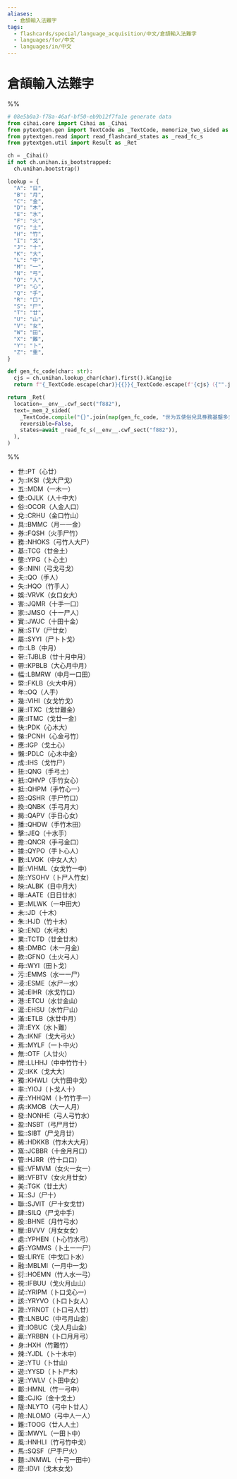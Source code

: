 ```yaml
---
aliases:
  - 倉頡輸入法難字
tags:
  - flashcards/special/language_acquisition/中文/倉頡輸入法難字
  - languages/for/中文
  - languages/in/中文
---
```


# 倉頡輸入法難字

%%

```Python
# 08e5b0a3-f78a-46af-bf50-eb9b12f7fa1e generate data
from cihai.core import Cihai as _Cihai
from pytextgen.gen import TextCode as _TextCode, memorize_two_sided as _mem_2_sided
from pytextgen.read import read_flashcard_states as _read_fc_s
from pytextgen.util import Result as _Ret

ch = _Cihai()
if not ch.unihan.is_bootstrapped:
  ch.unihan.bootstrap()

lookup = {
  "A": "日",
  "B": "月",
  "C": "金",
  "D": "木",
  "E": "水",
  "F": "火",
  "G": "土",
  "H": "竹",
  "I": "戈",
  "J": "十",
  "K": "大",
  "L": "中",
  "M": "一",
  "N": "弓",
  "O": "人",
  "P": "心",
  "Q": "手",
  "R": "口",
  "S": "尸",
  "T": "廿",
  "U": "山",
  "V": "女",
  "W": "田",
  "X": "難",
  "Y": "卜",
  "Z": "重",
}

def gen_fc_code(char: str):
  cjs = ch.unihan.lookup_char(char).first().kCangjie
  return f"{_TextCode.escape(char)}{{}}{_TextCode.escape(f'{cjs}（{"".join(lookup.get(cj, cj) for cj in cjs)}）')}"

return _Ret(
  location=__env__.cwf_sect("f882"),
  text=_mem_2_sided(
    _TextCode.compile("{}".join(map(gen_fc_code, "世为五使俗兌具券務基壟多夫失娛害家實展屬巾带帶幅幣年幾廉廣快悌應懶成扭扺抵招換揭播擊擔據數斷旅映曝更未朱染業槓款母污浸減港滬滿濟為焉無牌犮獨率産病發盈監稀窩管經網美耳聯肆股臘處虧蝦融衍視試該證費資贏身辣逆遊還郵鐵隧險難面風馬麵麼"))),
    reversible=False,
    states=await _read_fc_s(__env__.cwf_sect("f882")),
  ),
)
```

%%

<!--08e5b0a3-f78a-46af-bf50-eb9b12f7fa1e generate section="f882"--><!-- The following content is generated at 2024-01-13T10:34:44.722105+08:00. Any edits will be overridden! -->

- 世::PT（心廿） <!--SR:!2024-01-15,7,268-->
- 为::IKSI（戈大尸戈） <!--SR:!2024-01-24,16,308-->
- 五::MDM（一木一） <!--SR:!2024-01-26,18,308-->
- 使::OJLK（人十中大） <!--SR:!2024-01-22,14,308-->
- 俗::OCOR（人金人口） <!--SR:!2024-01-25,17,308-->
- 兌::CRHU（金口竹山） <!--SR:!2024-01-25,17,305-->
- 具::BMMC（月一一金） <!--SR:!2024-01-18,11,285-->
- 券::FQSH（火手尸竹） <!--SR:!2024-01-24,12,265-->
- 務::NHOKS（弓竹人大尸） <!--SR:!2024-01-26,18,305-->
- 基::TCG（廿金土） <!--SR:!2024-01-26,18,305-->
- 壟::YPG（卜心土） <!--SR:!2024-01-21,13,285-->
- 多::NINI（弓戈弓戈） <!--SR:!2024-01-16,13,293-->
- 夫::QO（手人） <!--SR:!2024-01-24,16,305-->
- 失::HQO（竹手人） <!--SR:!2024-01-21,9,265-->
- 娛::VRVK（女口女大） <!--SR:!2024-01-19,11,285-->
- 害::JQMR（十手一口） <!--SR:!2024-01-18,4,290-->
- 家::JMSO（十一尸人） <!--SR:!2024-02-07,24,265-->
- 實::JWJC（十田十金） <!--SR:!2024-01-15,1,250-->
- 展::STV（尸廿女） <!--SR:!2024-01-24,16,305-->
- 屬::SYYI（尸卜卜戈） <!--SR:!2024-01-19,11,285-->
- 巾::LB（中月） <!--SR:!2024-01-25,17,305-->
- 带::TJBLB（廿十月中月） <!--SR:!2024-01-17,3,270-->
- 帶::KPBLB（大心月中月） <!--SR:!2024-01-18,4,290-->
- 幅::LBMRW（中月一口田） <!--SR:!2024-01-25,17,305-->
- 幣::FKLB（火大中月） <!--SR:!2024-01-25,17,305-->
- 年::OQ（人手） <!--SR:!2024-01-22,14,308-->
- 幾::VIHI（女戈竹戈） <!--SR:!2024-02-05,24,274-->
- 廉::ITXC（戈廿難金） <!--SR:!2024-01-16,9,265-->
- 廣::ITMC（戈廿一金） <!--SR:!2024-01-20,13,285-->
- 快::PDK（心木大） <!--SR:!2024-01-16,12,254-->
- 悌::PCNH（心金弓竹） <!--SR:!2024-01-22,14,308-->
- 應::IGP（戈土心） <!--SR:!2024-01-17,4,310-->
- 懶::PDLC（心木中金） <!--SR:!2024-02-03,22,273-->
- 成::IHS（戈竹尸） <!--SR:!2024-02-14,33,293-->
- 扭::QNG（手弓土） <!--SR:!2024-01-15,1,250-->
- 扺::QHVP（手竹女心） <!--SR:!2024-01-15,1,205-->
- 抵::QHPM（手竹心一） <!--SR:!2024-01-17,4,310-->
- 招::QSHR（手尸竹口） <!--SR:!2024-01-26,18,305-->
- 換::QNBK（手弓月大） <!--SR:!2024-01-25,17,305-->
- 揭::QAPV（手日心女） <!--SR:!2024-02-08,25,285-->
- 播::QHDW（手竹木田） <!--SR:!2024-01-17,9,285-->
- 擊::JEQ（十水手） <!--SR:!2024-01-25,17,305-->
- 擔::QNCR（手弓金口） <!--SR:!2024-01-19,12,285-->
- 據::QYPO（手卜心人） <!--SR:!2024-01-24,16,305-->
- 數::LVOK（中女人大） <!--SR:!2024-01-25,17,305-->
- 斷::VIHML（女戈竹一中） <!--SR:!2024-01-20,12,285-->
- 旅::YSOHV（卜尸人竹女） <!--SR:!2024-01-17,10,285-->
- 映::ALBK（日中月大） <!--SR:!2024-01-17,9,285-->
- 曝::AATE（日日廿水） <!--SR:!2024-01-19,11,285-->
- 更::MLWK（一中田大） <!--SR:!2024-01-18,15,293-->
- 未::JD（十木） <!--SR:!2024-01-17,4,310-->
- 朱::HJD（竹十木） <!--SR:!2024-01-19,11,288-->
- 染::END（水弓木） <!--SR:!2024-01-18,6,245-->
- 業::TCTD（廿金廿木） <!--SR:!2024-01-20,13,283-->
- 槓::DMBC（木一月金） <!--SR:!2024-01-20,13,285-->
- 款::GFNO（土火弓人） <!--SR:!2024-01-23,15,305-->
- 母::WYI（田卜戈） <!--SR:!2024-01-24,16,308-->
- 污::EMMS（水一一尸） <!--SR:!2024-01-22,14,305-->
- 浸::ESME（水尸一水） <!--SR:!2024-01-17,4,310-->
- 減::EIHR（水戈竹口） <!--SR:!2024-01-22,14,305-->
- 港::ETCU（水廿金山） <!--SR:!2024-01-18,10,285-->
- 滬::EHSU（水竹尸山） <!--SR:!2024-01-23,11,265-->
- 滿::ETLB（水廿中月） <!--SR:!2024-01-17,14,293-->
- 濟::EYX（水卜難） <!--SR:!2024-01-17,10,285-->
- 為::IKNF（戈大弓火） <!--SR:!2024-01-23,15,308-->
- 焉::MYLF（一卜中火） <!--SR:!2024-01-19,11,288-->
- 無::OTF（人廿火） <!--SR:!2024-01-26,18,308-->
- 牌::LLHHJ（中中竹竹十） <!--SR:!2024-01-18,4,290-->
- 犮::IKK（戈大大） <!--SR:!2024-01-24,16,308-->
- 獨::KHWLI（大竹田中戈） <!--SR:!2024-01-15,8,265-->
- 率::YIOJ（卜戈人十） <!--SR:!2024-01-17,9,265-->
- 産::YHHQM（卜竹竹手一） <!--SR:!2024-01-15,1,250-->
- 病::KMOB（大一人月） <!--SR:!2024-01-23,15,308-->
- 發::NONHE（弓人弓竹水） <!--SR:!2024-01-26,18,305-->
- 盈::NSBT（弓尸月廿） <!--SR:!2024-01-21,13,285-->
- 監::SIBT（尸戈月廿） <!--SR:!2024-01-25,17,305-->
- 稀::HDKKB（竹木大大月） <!--SR:!2024-01-16,9,265-->
- 窩::JCBBR（十金月月口） <!--SR:!2024-01-25,17,305-->
- 管::HJRR（竹十口口） <!--SR:!2024-01-18,11,285-->
- 經::VFMVM（女火一女一） <!--SR:!2024-01-21,14,303-->
- 網::VFBTV（女火月廿女） <!--SR:!2024-01-20,12,285-->
- 美::TGK（廿土大） <!--SR:!2024-02-09,27,273-->
- 耳::SJ（尸十） <!--SR:!2024-01-23,15,305-->
- 聯::SJVIT（尸十女戈廿） <!--SR:!2024-01-19,11,285-->
- 肆::SILQ（尸戈中手） <!--SR:!2024-01-24,16,305-->
- 股::BHNE（月竹弓水） <!--SR:!2024-02-03,20,265-->
- 臘::BVVV（月女女女） <!--SR:!2024-01-18,4,290-->
- 處::YPHEN（卜心竹水弓） <!--SR:!2024-01-18,4,290-->
- 虧::YGMMS（卜土一一尸） <!--SR:!2024-01-23,15,305-->
- 蝦::LIRYE（中戈口卜水） <!--SR:!2024-01-18,4,290-->
- 融::MBLMI（一月中一戈） <!--SR:!2024-01-26,18,305-->
- 衍::HOEMN（竹人水一弓） <!--SR:!2024-01-22,14,305-->
- 視::IFBUU（戈火月山山） <!--SR:!2024-01-20,13,285-->
- 試::YRIPM（卜口戈心一） <!--SR:!2024-01-24,16,305-->
- 該::YRYVO（卜口卜女人） <!--SR:!2024-01-17,4,310-->
- 證::YRNOT（卜口弓人廿） <!--SR:!2024-01-26,18,305-->
- 費::LNBUC（中弓月山金） <!--SR:!2024-01-17,4,310-->
- 資::IOBUC（戈人月山金） <!--SR:!2024-01-24,16,305-->
- 贏::YRBBN（卜口月月弓） <!--SR:!2024-01-15,1,250-->
- 身::HXH（竹難竹） <!--SR:!2024-01-21,13,288-->
- 辣::YJDL（卜十木中） <!--SR:!2024-01-18,4,290-->
- 逆::YTU（卜廿山） <!--SR:!2024-01-23,15,305-->
- 遊::YYSD（卜卜尸木） <!--SR:!2024-02-03,21,285-->
- 還::YWLV（卜田中女） <!--SR:!2024-01-23,15,305-->
- 郵::HMNL（竹一弓中） <!--SR:!2024-01-17,4,310-->
- 鐵::CJIG（金十戈土） <!--SR:!2024-01-16,9,265-->
- 隧::NLYTO（弓中卜廿人） <!--SR:!2024-01-30,18,285-->
- 險::NLOMO（弓中人一人） <!--SR:!2024-01-25,17,305-->
- 難::TOOG（廿人人土） <!--SR:!2024-02-28,52,310-->
- 面::MWYL（一田卜中） <!--SR:!2024-01-19,11,285-->
- 風::HNHLI（竹弓竹中戈） <!--SR:!2024-01-15,8,265-->
- 馬::SQSF（尸手尸火） <!--SR:!2024-01-24,16,308-->
- 麵::JNMWL（十弓一田中） <!--SR:!2024-01-17,4,310-->
- 麼::IDVI（戈木女戈） <!--SR:!2024-01-31,24,274-->

<!--/08e5b0a3-f78a-46af-bf50-eb9b12f7fa1e-->

